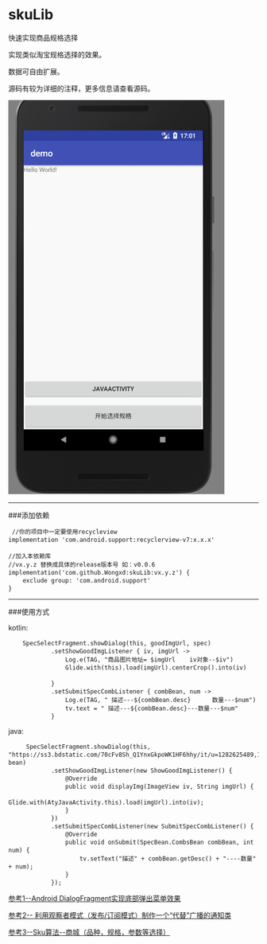 # skuLib
快速实现商品规格选择

实现类似淘宝规格选择的效果。

数据可自由扩展。

源码有较为详细的注释，更多信息请查看源码。


![演示](/art/demo.gif)

***

###添加依赖
      
     //你的项目中一定要使用recycleview
    implementation 'com.android.support:recyclerview-v7:x.x.x'

    //加入本依赖库
 	//vx.y.z 替换成具体的release版本号 如：v0.0.6
	implementation('com.github.Wongxd:skuLib:vx.y.z') { 
		exclude group: 'com.android.support'
    }





***
###使用方式
  
 kotlin:

 		SpecSelectFragment.showDialog(this, goodImgUrl, spec)
                .setShowGoodImgListener { iv, imgUrl ->
                    Log.e(TAG, "商品图片地址= $imgUrl    iv对象--$iv")
                    Glide.with(this).load(imgUrl).centerCrop().into(iv)

                }
                .setSubmitSpecCombListener { combBean, num ->
                    Log.e(TAG, " 描述---${combBean.desc}      数量---$num")
                    tv.text = " 描述---${combBean.desc}---数量---$num"
                }



java:


		 SpecSelectFragment.showDialog(this, "https://ss3.bdstatic.com/70cFv8Sh_Q1YnxGkpoWK1HF6hhy/it/u=1282625489,100434574&fm=27&gp=0.jpg", bean)
                .setShowGoodImgListener(new ShowGoodImgListener() {
                    @Override
                    public void displayImg(ImageView iv, String imgUrl) {
                        Glide.with(AtyJavaActivity.this).load(imgUrl).into(iv);
                    }
                })
                .setSubmitSpecCombListener(new SubmitSpecCombListener() {
                    @Override
                    public void onSubmit(SpecBean.CombsBean combBean, int num) {
                        tv.setText("描述" + combBean.getDesc() + "----数量" + num);
                    }
                });





















[参考1--Android DialogFragment实现底部弹出菜单效果](http://blog.csdn.net/wbwjx/article/details/50507344)

[参考2-- 利用观察者模式（发布/订阅模式）制作一个“代替”广播的通知类](http://blog.csdn.net/chengliang0315/article/details/53381539)

[参考3--Sku算法--商城（品种，规格，参数等选择）](http://blog.csdn.net/u012589795/article/details/53304287)
